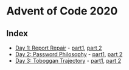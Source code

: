 # Advent of Code 2020

## Index

- [Day 1: Report Repair](https://adventofcode.com/2020/day/1) - [part1](day01_p1), [part 2](day01_p2)
- [Day 2: Password Philosophy](https://adventofcode.com/2020/day/2) - [part1](day02_p1), [part 2](day02_p2) 
- [Day 3: Toboggan Trajectory](https://adventofcode.com/2020/day/3) - [part1](day03_p1), [part 2](day03_p2)

